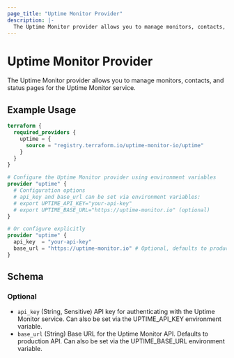 ```yaml
---
page_title: "Uptime Monitor Provider"
description: |-
  The Uptime Monitor provider allows you to manage monitors, contacts, and status pages for the Uptime Monitor service.
---
```


# Uptime Monitor Provider

The Uptime Monitor provider allows you to manage monitors, contacts, and status pages for the Uptime Monitor service.

## Example Usage

```terraform
terraform {
  required_providers {
    uptime = {
      source = "registry.terraform.io/uptime-monitor-io/uptime"
    }
  }
}

# Configure the Uptime Monitor provider using environment variables
provider "uptime" {
  # Configuration options
  # api_key and base_url can be set via environment variables:
  # export UPTIME_API_KEY="your-api-key"
  # export UPTIME_BASE_URL="https://uptime-monitor.io" (optional)
}

# Or configure explicitly
provider "uptime" {
  api_key  = "your-api-key"
  base_url = "https://uptime-monitor.io" # Optional, defaults to production API
}
```

<!-- schema generated by tfplugindocs -->
## Schema

### Optional

- `api_key` (String, Sensitive) API key for authenticating with the Uptime Monitor service. Can also be set via the UPTIME_API_KEY environment variable.
- `base_url` (String) Base URL for the Uptime Monitor API. Defaults to production API. Can also be set via the UPTIME_BASE_URL environment variable.